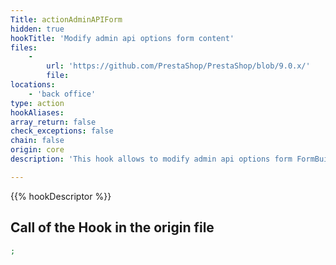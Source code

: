 ```yaml
---
Title: actionAdminAPIForm
hidden: true
hookTitle: 'Modify admin api options form content'
files:
    -
        url: 'https://github.com/PrestaShop/PrestaShop/blob/9.0.x/'
        file: 
locations:
    - 'back office'
type: action
hookAliases: 
array_return: false
check_exceptions: false
chain: false
origin: core
description: 'This hook allows to modify admin api options form FormBuilder'

---
```


{{% hookDescriptor %}}

## Call of the Hook in the origin file

```php
;
```
